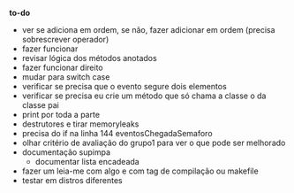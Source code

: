 __to-do__
- ver se adiciona em ordem, se não, fazer adicionar em ordem (precisa sobrescrever operador)
- fazer funcionar
- revisar lógica dos métodos anotados
- fazer funcionar direito
- mudar para switch case
- verificar se precisa que o evento segure dois elementos
- verificar se precisa eu crie um método que só chama a classe o da classe pai
- print por toda a parte
- destrutores e tirar memoryleaks
- precisa do if na linha 144 eventosChegadaSemaforo
- olhar critério de avaliação do grupo1 para ver o que pode ser melhorado
- documentação supimpa
    - documentar lista encadeada
- fazer um leia-me com algo e com tag de compilação ou makefile
- testar em distros diferentes
